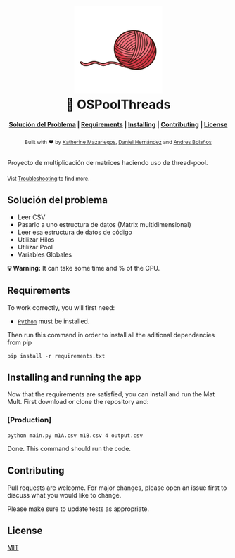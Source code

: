 <h1 align="center">
  <!-- a href="https://github.com/denysdovhan/spaceship-prompt" -->
    <img alt="cpu" src="https://github.com/camilos-ufm/OSPoolThreads/blob/main/image.png" width="200">
  <br>🚀 OSPoolThreads <br>
</h1>

<div align="center">
  <h4>
    <a href="#Solución del problema">Solución del Problema</a> |
    <a href="#Requirements">Requirements</a> |
    <a href="#Installing and running the app">Installing</a> |
    <a href="#Contributing">Contributing</a> |
    <a href="#License">License</a>
  </h4>
</div>

<div align="center">
  <sub>Built with ❤︎ by
  <a href="#">Katherine Mazariegos</a>,
  <a href="#">Daniel Hernández</a> and <a href="#">Andres Bolaños</a>
</div>
<br>

Proyecto de multiplicación de matrices haciendo uso de thread-pool.

<sub>Vist <a href="#">Troubleshooting</a> to find more.</sub>

## Solución del problema

- Leer CSV
- Pasarlo a uno estructura de datos (Matrix multidimensional)
- Leer esa estructura de datos de código
- Utilizar Hilos
- Utilizar Pool
- Variables Globales



**💡 Warning:** It can take some time and % of the CPU.

## Requirements

To work correctly, you will first need:

- [`Python`](https://www.python.org/downloads/release/python-394/) must be installed.

Then run this command in order to install all the aditional dependencies from pip

```
pip install -r requirements.txt

```

## Installing and running the app

Now that the requirements are satisfied, you can install and run the Mat Mult. First download or clone the repository and:

### [Production]

```
python main.py m1A.csv m1B.csv 4 output.csv

```

Done. This command should run the code.

## Contributing
Pull requests are welcome. For major changes, please open an issue first to discuss what you would like to change.

Please make sure to update tests as appropriate.

## License
[MIT](https://choosealicense.com/licenses/mit/)

